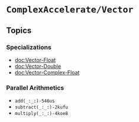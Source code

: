 #  ``ComplexAccelerate/Vector``

## Topics

### Specializations
- <doc:Vector-Float>
- <doc:Vector-Double>
- <doc:Vector-Complex-Float>

### Parallel Arithmetics
- ``add(_:_:)-546us``
- ``subtract(_:_:)-2kufu``
- ``multiply(_:_:)-4koe8``
